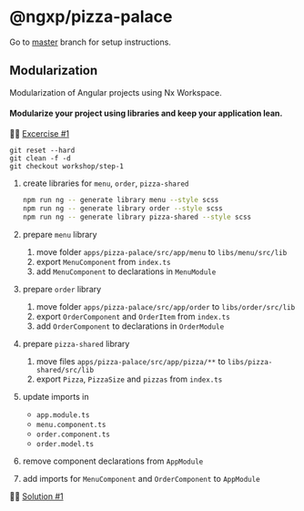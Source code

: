 # @ngxp/pizza-palace

Go to [master](https://github.com/ngxp/pizza-palace) branch for setup instructions.

## Modularization

Modularization of Angular projects using Nx Workspace.

#### Modularize your project using libraries and keep your application lean.

👩‍🔬 [Excercise #1](https://github.com/ngxp/pizza-palace/tree/workshop/step-1)

```
git reset --hard
git clean -f -d
git checkout workshop/step-1
```

1. create libraries for `menu`, `order`, `pizza-shared`

    ```sh
    npm run ng -- generate library menu --style scss
    npm run ng -- generate library order --style scss
    npm run ng -- generate library pizza-shared --style scss
    ```
2. prepare `menu` library
    1. move folder `apps/pizza-palace/src/app/menu` to `libs/menu/src/lib`
    2. export `MenuComponent` from `index.ts`
    3. add `MenuComponent` to declarations in `MenuModule`

3. prepare `order` library
    1. move folder `apps/pizza-palace/src/app/order` to `libs/order/src/lib`
    2. export `OrderComponent` and `OrderItem` from `index.ts`
    3. add `OrderComponent` to declarations in `OrderModule`

4. prepare `pizza-shared` library

    1. move files `apps/pizza-palace/src/app/pizza/**` to `libs/pizza-shared/src/lib`
    2. export `Pizza`, `PizzaSize` and `pizzas` from `index.ts`

5. update imports in
    - `app.module.ts`
    - `menu.component.ts`
    - `order.component.ts`
    - `order.model.ts`

6. remove component declarations from `AppModule`

7. add imports for `MenuComponent` and `OrderComponent` to `AppModule`

👨‍🏫 [Solution #1](https://github.com/ngxp/pizza-palace/tree/workshop/step-1-solution)
